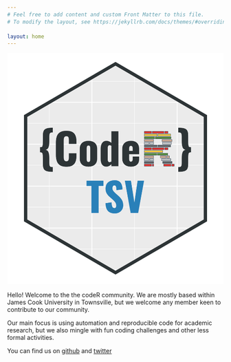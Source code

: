 ```yaml
---
# Feel free to add content and custom Front Matter to this file.
# To modify the layout, see https://jekyllrb.com/docs/themes/#overriding-theme-defaults

layout: home
---
```


![Coder logo](assets/coder-hex3.png)

Hello! Welcome to the the codeR community. We are mostly based within James Cook University in Townsville, but we welcome any member keen to contribute to our community.

Our main focus is using automation and reproducible code for academic research, but we also mingle with fun coding challenges and other less formal activities.

You can find us on [github](https://github.com/codertsv/codertsv.github.io) and [twitter](https://twitter.com/CoderTsv)
